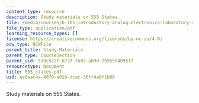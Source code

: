 ```yaml
---
content_type: resource
description: Study materials on 555 States.
file: /media/courses/6-101-introductory-analog-electronics-laboratory-spring-2007/ee0aac4a4070a016dcac36ff4a9f1b08_555_states.pdf
file_type: application/pdf
learning_resource_types: []
license: https://creativecommons.org/licenses/by-nc-sa/4.0/
ocw_type: OCWFile
parent_title: Study Materials
parent_type: CourseSection
parent_uid: 57dc5c2f-b72f-7a02-ab9d-7b55504b951f
resourcetype: Document
title: 555_states.pdf
uid: ee0aac4a-4070-a016-dcac-36ff4a9f1b08
---
```

Study materials on 555 States.
